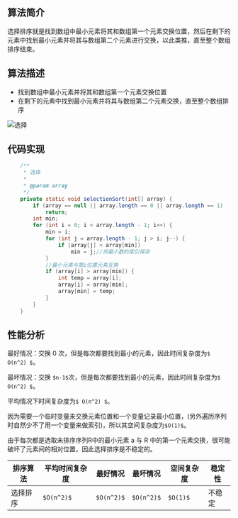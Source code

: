 ## 算法简介
选择排序就是找到数组中最小元素将其和数组第一个元素交换位置，然后在剩下的元素中找到最小元素并将其与数组第二个元素进行交换，以此类推，直至整个数组排序结束。

## 算法描述
- 找到数组中最小元素并将其和数组第一个元素交换位置
- 在剩下的元素中找到最小元素并将其与数组第二个元素交换，直至整个数组排序

![选择](http://images.cnblogs.com/cnblogs_com/wupeixuan/1186502/o_1609bbf94a844522.jpg)

## 代码实现
```java
    /**
     * 选择
     *
     * @param array
     */
    private static void selectionSort(int[] array) {
        if (array == null || array.length == 0 || array.length == 1)
            return;
        int min;
        for (int i = 0; i < array.length - 1; i++) {
            min = i;
            for (int j = array.length - 1; j > i; j--) {
                if (array[j] < array[min])
                    min = j;//将最小数的索引保存
            }
            //最小元素与第i位置元素互换
            if (array[i] > array[min]) {
                int temp = array[i];
                array[i] = array[min];
                array[min] = temp;
            }
        }
    }
```

## 性能分析

最好情况：交换 0 次，但是每次都要找到最小的元素，因此时间复杂度为`$ O(n^2) $`。

最坏情况：交换 `$n-1$`次，但是每次都要找到最小的元素，因此时间复杂度为`$ O(n^2) $`。

平均情况下时间复杂度为`$ O(n^2) $`。

因为需要一个临时变量来交换元素位置和一个变量记录最小位置，(另外遍历序列时自然少不了用一个变量来做索引)，所以其空间复杂度为`$O(1)$`。

由于每次都是选取未排序序列R中的最小元素 a 与 R 中的第一个元素交换，很可能破坏了元素间的相对位置，因此选择排序是不稳定的。

排序算法 | 平均时间复杂度 | 最好情况 | 最坏情况 | 空间复杂度 | 稳定性
---|---|---|---|---|---
选择排序 | `$O(n^2)$` | `$O(n^2)$` | `$O(n^2)$` | `$O(1)$` | 不稳定
